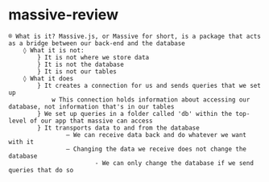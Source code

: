 # massive-review

	® What is it? Massive.js, or Massive for short, is a package that acts as a bridge between our back-end and the database
		◊ What it is not:
			} It is not where we store data
			} It is not the database
			} It is not our tables
		◊ What it does
			} It creates a connection for us and sends queries that we set up
				w This connection holds information about accessing our database, not information that's in our tables 
			} We set up queries in a folder called 'db' within the top-level of our app that massive can access
			} It transports data to and from the database
					– We can receive data back and do whatever we want with it
					– Changing the data we receive does not change the database
              				- We can only change the database if we send queries that do so